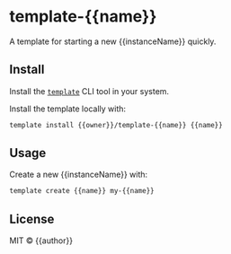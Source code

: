 # template-{{name}}

A template for starting a new {{instanceName}} quickly.

## Install

Install the [`template`](https://github.com/fabiospampinato/template) CLI tool in your system.

Install the template locally with:

```sh
template install {{owner}}/template-{{name}} {{name}}
```

## Usage

Create a new {{instanceName}} with:

```sh
template create {{name}} my-{{name}}
```

## License

MIT © {{author}}
